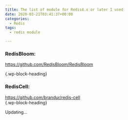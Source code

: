 ```yaml
---
title: The list of module for Redis4.x or later I used
date: 2020-03-21T03:41:37+00:00
categories:
  - Redis
tags:
  - redis module

---
```

### **RedisBloom:**  
<https://github.com/RedisBloom/RedisBloom>  
  
 {.wp-block-heading}

### **RedisCell:**  
<https://github.com/brandur/redis-cell>  
 {.wp-block-heading}

<p class="has-luminous-vivid-orange-color has-text-color">
  Updating&#8230;
</p>